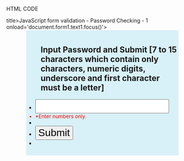 
HTML CODE
<!DOCTYPE html>
<html lang="en">
<head>
<meta charset="utf-8">
title>JavaScript form validation - Password Checking - 1</title>
<link rel='stylesheet' href='form-style.css' type='text/css' />
</head>
<Style>
<bodyCSS CODE 
li {list-style-type: none;
font-size: 16pt;
}
.mail {
margin: auto;
padding-top: 10px;
padding-bottom: 10px;
width: 400px;
background : #D8F1F8;
border: 1px soild silver;
}
.mail h2 {
margin-left: 38px;
}
input {
font-size: 20pt;
}
input:focus, textarea:focus{
background-color: lightyellow;
}
input submit {
font-size: 12pt;
}
.rq {
color: #FF0000;
font-size: 10pt;
}
</Body>
</Style>
 onload='document.form1.text1.focus()'>
<div class="mail">
<h2>Input Password and Submit [7 to 15 characters which contain only characters, numeric digits, underscore and first character must be a letter]</h2
<form name="form1" action="#">
<ul>
<li><input type='text' name='text1'/></li>
<li class="rq">*Enter numbers only.</li>
<li>&nbsp;</li>
<li class="submit"><input type="submit" name="submit" value="Submit" onclick="CheckPassword(document.form1.text1)"/></li>
<li>&nbsp;</li>
</ul>
</form>
</div>
<script src="check-password-1.js">
function CheckPassword(inputtxt) 
{ 
var passw=  /^[A-Za-z]\w{7,14}$/;
if(inputtxt.value.match(passw)) 
{ 
alert('Correct, try another...')
return true;
}
else
{ 
alert('Wrong...!')
return false;
}
}
</script>
</body>
</html>
